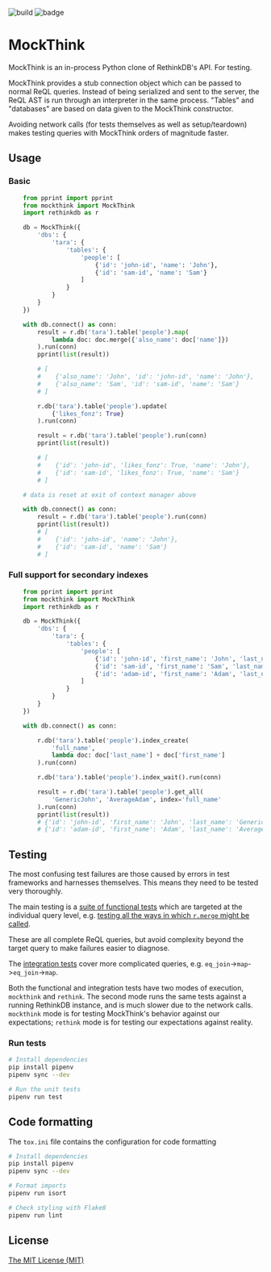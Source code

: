 ![build](https://github.com/Inveracity/mockthink/workflows/build/badge.svg?branch=master) ![badge](https://img.shields.io/endpoint?url=https://gist.githubusercontent.com/Inveracity/bade1568c33344c896cbfa5cdef91270/raw/af7a4b06a75e5d84c7fe1ce077400bebe628bb02/coverage.json)


# MockThink

MockThink is an in-process Python clone of RethinkDB's API. For testing.

MockThink provides a stub connection object which can be passed to normal ReQL queries. Instead of being serialized and sent to the server, the ReQL AST is run through an interpreter in the same process. "Tables" and "databases" are based on data given to the MockThink constructor.

Avoiding network calls (for tests themselves as well as setup/teardown) makes testing queries with MockThink orders of magnitude faster.

## Usage

### Basic

```python
    from pprint import pprint
    from mockthink import MockThink
    import rethinkdb as r

    db = MockThink({
        'dbs': {
            'tara': {
                'tables': {
                    'people': [
                        {'id': 'john-id', 'name': 'John'},
                        {'id': 'sam-id', 'name': 'Sam'}
                    ]
                }
            }
        }
    })

    with db.connect() as conn:
        result = r.db('tara').table('people').map(
            lambda doc: doc.merge({'also_name': doc['name']})
        ).run(conn)
        pprint(list(result))

        # [
        #    {'also_name': 'John', 'id': 'john-id', 'name': 'John'},
        #    {'also_name': 'Sam', 'id': 'sam-id', 'name': 'Sam'}
        # ]

        r.db('tara').table('people').update(
            {'likes_fonz': True}
        ).run(conn)

        result = r.db('tara').table('people').run(conn)
        pprint(list(result))

        # [
        #    {'id': 'john-id', 'likes_fonz': True, 'name': 'John'},
        #    {'id': 'sam-id', 'likes_fonz': True, 'name': 'Sam'}
        # ]

    # data is reset at exit of context manager above

    with db.connect() as conn:
        result = r.db('tara').table('people').run(conn)
        pprint(list(result))
        # [
        #    {'id': 'john-id', 'name': 'John'},
        #    {'id': 'sam-id', 'name': 'Sam'}
        # ]
```

### Full support for secondary indexes

```python
    from pprint import pprint
    from mockthink import MockThink
    import rethinkdb as r

    db = MockThink({
        'dbs': {
            'tara': {
                'tables': {
                    'people': [
                        {'id': 'john-id', 'first_name': 'John', 'last_name': 'Generic'},
                        {'id': 'sam-id', 'first_name': 'Sam', 'last_name': 'Dull'},
                        {'id': 'adam-id', 'first_name': 'Adam', 'last_name': 'Average'}
                    ]
                }
            }
        }
    })

    with db.connect() as conn:

        r.db('tara').table('people').index_create(
            'full_name',
            lambda doc: doc['last_name'] + doc['first_name']
        ).run(conn)

        r.db('tara').table('people').index_wait().run(conn)

        result = r.db('tara').table('people').get_all(
            'GenericJohn', 'AverageAdam', index='full_name'
        ).run(conn)
        pprint(list(result))
        # {'id': 'john-id', 'first_name': 'John', 'last_name': 'Generic'},
        # {'id': 'adam-id', 'first_name': 'Adam', 'last_name': 'Average'}

```

## Testing

The most confusing test failures are those caused by errors in test frameworks and harnesses themselves.
This means they need to be tested very thoroughly.

The main testing is a [suite of functional tests](https://github.com/scivey/mockthink/tree/master/mockthink/test/functional) which are targeted at the individual query level,
e.g. [testing all the ways in which `r.merge` might be called](https://github.com/scivey/mockthink/blob/master/mockthink/test/functional/test_merge.py).

These are all complete ReQL queries, but avoid complexity beyond the target query to make failures easier to diagnose.

The [integration tests](https://github.com/scivey/mockthink/blob/master/mockthink/test/integration/__init__.py) cover more complicated queries, e.g. `eq_join`->`map`->`eq_join`->`map`.

Both the functional and integration tests have two modes of execution, `mockthink` and `rethink`. The second mode runs the same tests against a running RethinkDB instance, and is much slower due to the network calls. `mockthink` mode is for testing MockThink's behavior against our expectations; `rethink` mode is for testing our expectations against reality.

### Run tests

```bash
# Install dependencies
pip install pipenv
pipenv sync --dev

# Run the unit tests
pipenv run test
```

## Code formatting

The `tox.ini` file contains the configuration for code formatting

```bash
# Install dependencies
pip install pipenv
pipenv sync --dev

# Format imports
pipenv run isort

# Check styling with Flake8
pipenv run lint
```

## License

[The MIT License (MIT)](LICENSE)
